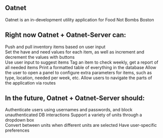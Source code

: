 ## Oatnet

Oatnet is an in-development utility application for Food Not Bombs Boston

## Right now Oatnet + Oatnet-Server can:

Push and pull inventory items based on user input  
Set the have and need values for each item, as well as increment and decrement the values with buttons  
Use user input to suggest items
Tag an item to check weekly, get a report of all needed items
Print a formatted table of everything in the database
Allow the user to open a panel to configure extra parameters for items, such as type, location, needed per week, etc.
Allow users to navigate the parts of the application via routes

## In the future, Oatnet + Oatnet-Server should:

Authenticate users using usernames and passwords, and block unauthenticated DB interactions
Support a variety of units through a dropdown box  
Convert between units when different units are selected
Have user-specific preferences